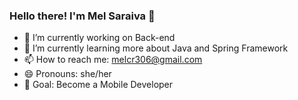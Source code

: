 ### Hello there! I'm Mel Saraiva 👋

- 🔭 I’m currently working on Back-end
- 🌱 I’m currently learning more about Java and Spring Framework
- 📫 How to reach me: melcr306@gmail.com
- 😄 Pronouns: she/her
- 🚀 Goal: Become a Mobile Developer


